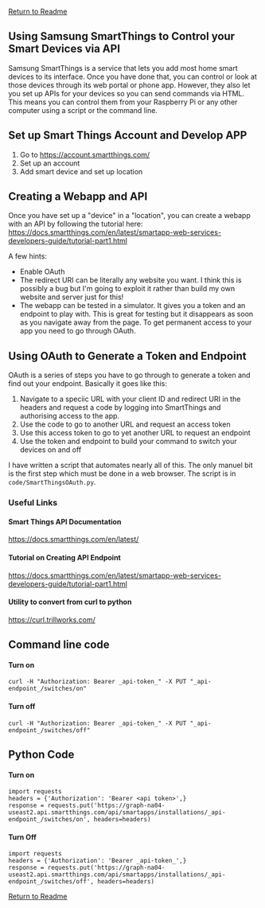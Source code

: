 [Return to Readme](README.md)
## Using Samsung SmartThings to Control your Smart Devices via API
Samsung SmartThings is a service that lets you add most home smart devices to its interface. Once you have done that, you can control or look at those devices through its web portal or phone app. However, they also let you set up APIs for your devices so you can send commands via HTML. This means you can control them from your Raspberry Pi or any other computer using a script or the command line.

## Set up Smart Things Account and Develop APP
1. Go to https://account.smartthings.com/
2. Set up an account
3. Add smart device and set up location

## Creating a Webapp and API
Once you have set up a "device" in a "location", you can create a webapp with an API by following the tutorial here: https://docs.smartthings.com/en/latest/smartapp-web-services-developers-guide/tutorial-part1.html

A few hints:
* Enable OAuth
* The redirect URI can be literally any website you want. I think this is possibly a bug but I'm going to exploit it rather than build my own website and server just for this!
* The webapp can be tested in a simulator. It gives you a token and an endpoint to play with. This is great for testing but it disappears as soon as you navigate away from the page. To get permanent access to your app you need to go through OAuth.

## Using OAuth to Generate a Token and Endpoint
OAuth is a series of steps you have to go through to generate a token and find out your endpoint. Basically it goes like this:

1. Navigate to a speciic URL with your client ID and redirect URI in the headers and request a code by logging into SmartThings and authorising access to the app.
2. Use the code to go to another URL and request an access token
3. Use this access token to go to yet another URL to request an endpoint
4. Use the token and endpoint to build your command to switch your devices on and off

I have written a script that automates nearly all of this. The only manuel bit is the first step which must be done in a web browser. The script is in `code/SmartThingsOAuth.py`.

### Useful Links
#### Smart Things API Documentation
https://docs.smartthings.com/en/latest/
#### Tutorial on Creating API Endpoint
https://docs.smartthings.com/en/latest/smartapp-web-services-developers-guide/tutorial-part1.html
#### Utility to convert from curl to python
https://curl.trillworks.com/

## Command line code
#### Turn on
`curl -H "Authorization: Bearer _api-token_" -X PUT "_api-endpoint_/switches/on"`

#### Turn off
`curl -H "Authorization: Bearer _api-token_" -X PUT "_api-endpoint_/switches/off"`
  
## Python Code 

#### Turn on
```
import requests
headers = {'Authorization': 'Bearer <api token>',}
response = requests.put('https://graph-na04-useast2.api.smartthings.com/api/smartapps/installations/_api-endpoint_/switches/on', headers=headers)
```
  
#### Turn Off
```
import requests
headers = {'Authorization': 'Bearer _api-token_',}
response = requests.put('https://graph-na04-useast2.api.smartthings.com/api/smartapps/installations/_api-endpoint_/switches/off', headers=headers)
```

[Return to Readme](README.md)
